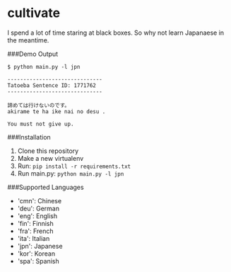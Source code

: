 cultivate
=========

I spend a lot of time staring at black boxes.
So why not learn Japanaese in the meantime.

###Demo Output
```
$ python main.py -l jpn

------------------------------
Tatoeba Sentence ID: 1771762
------------------------------

諦めては行けないのです。
akirame te ha ike nai no desu .

You must not give up.

```

###Installation
1. Clone this repository
2. Make a new virtualenv
3. Run: `pip install -r requirements.txt`
4. Run main.py: `python main.py -l jpn`


###Supported Languages
- 'cmn': Chinese
- 'deu': German
- 'eng': English
- 'fin': Finnish
- 'fra': French
- 'ita': Italian
- 'jpn': Japanese
- 'kor': Korean
- 'spa': Spanish
